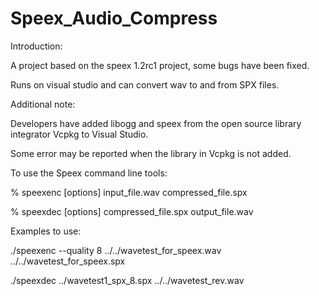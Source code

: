 # Speex_Audio_Compress

Introduction:

A project based on the speex 1.2rc1 project, some bugs have been fixed.

Runs on visual studio and can convert wav to and from SPX files.

Additional note:

Developers have added libogg and speex from the open source library integrator Vcpkg to Visual Studio.

Some error may be reported when the library in Vcpkg is not added.



To use the Speex command line tools:

% speexenc [options] input_file.wav compressed_file.spx

% speexdec [options] compressed_file.spx output_file.wav



Examples to use:

./speexenc --quality 8 ../../wavetest_for_speex.wav ../../wavetest_for_speex.spx

./speexdec ../wavetest1_spx_8.spx ../../wavetest_rev.wav